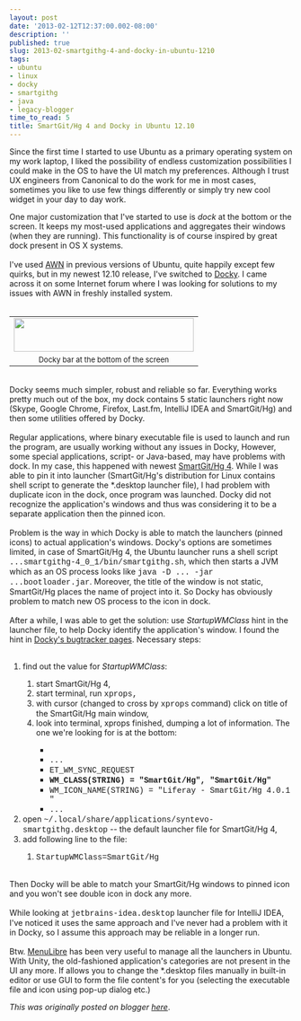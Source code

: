 ```yaml
---
layout: post
date: '2013-02-12T12:37:00.002-08:00'
description: ''
published: true
slug: 2013-02-smartgithg-4-and-docky-in-ubuntu-1210
tags:
- ubuntu
- linux
- docky
- smartgithg
- java
- legacy-blogger
time_to_read: 5
title: SmartGit/Hg 4 and Docky in Ubuntu 12.10
---
```

Since the first time I started to use Ubuntu as a primary operating system on my work laptop, I liked the possibility of endless customization possibilities I could make in the OS to have the UI match my preferences. Although I trust UX engineers from&nbsp;Canonical&nbsp;to do the work for me in most cases, sometimes you like to use few things differently or simply try new cool widget in your day to day work.

One major customization that I've started to use is <i>dock</i> at the bottom or the screen. It keeps my most-used applications and aggregates their windows (when they are running). This functionality is of course inspired by great dock present in OS X systems.<br />
<br />
I've used <a href="https://launchpad.net/awn/">AWN</a> in previous versions of Ubuntu, quite happily except few quirks, but in my newest 12.10 release, I've switched to <a href="http://www.go-docky.com/">Docky</a>.&nbsp;I came across it on some Internet forum where I was&nbsp;looking for solutions to my issues with AWN in freshly installed system.<br />
<br />
<table align="center" cellpadding="0" cellspacing="0" class="tr-caption-container" style="margin-left: auto; margin-right: auto; text-align: center;"><tbody>
<tr><td><a href="https://blogger.googleusercontent.com/img/b/R29vZ2xl/AVvXsEiegX0yPeDg-oBZB8l2Egnr0KceG4utjrB0VcpDkFT82SZ-azxJlRNp5ylQ_pGZrqys93uqkkYDlXmf78M8anE_qFDI_epmEM-I8OksW6obwdHCZCdjLV0Nrg3STAA72LMV975gQM7Z3xjF/s1600/docky.png" style="margin-left: auto; margin-right: auto;"><img border="0" height="60" src="https://blogger.googleusercontent.com/img/b/R29vZ2xl/AVvXsEiegX0yPeDg-oBZB8l2Egnr0KceG4utjrB0VcpDkFT82SZ-azxJlRNp5ylQ_pGZrqys93uqkkYDlXmf78M8anE_qFDI_epmEM-I8OksW6obwdHCZCdjLV0Nrg3STAA72LMV975gQM7Z3xjF/s320/docky.png" width="320" /></a></td></tr>
<tr><td class="tr-caption" style="font-size: 13px;">Docky bar at the bottom of the screen</td></tr>
</tbody></table>
<br />
<a name="more"></a>Docky seems much simpler, robust and reliable so far. Everything works pretty much out of the box, my dock contains 5 static launchers right now (Skype, Google Chrome, Firefox, Last.fm, IntelliJ IDEA and SmartGit/Hg) and then some&nbsp;utilities&nbsp;offered by Docky.<br />
<br />
Regular applications, where binary executable file is used to launch and run the program, are usually working without any issues in Docky, However, some special applications, script- or Java-based, may have problems with dock. In my case, this happened with newest <a href="http://www.syntevo.com/smartgithg/index.html">SmartGit/Hg 4</a>. While I was able to pin it into launcher (SmartGit/Hg's distribution for Linux contains shell script to generate the *.desktop launcher file), I had problem with duplicate icon in the dock, once program was launched. Docky did not recognize the application's windows and thus was considering it to be a separate application then the pinned icon.<br />
<br />
Problem is the way in which Docky is able to match the launchers (pinned icons) to actual application's windows. Docky's options are sometimes limited, in case of SmartGit/Hg 4, the Ubuntu launcher runs a shell script <span style="font-family: Courier New, Courier, monospace;">...smartgithg-4_0_1/bin/smartgithg.sh</span>, which then starts a JVM which as an OS process looks like <span style="font-family: Courier New, Courier, monospace;">java -D ... -jar ...bootloader.jar</span>. Moreover, the title of the window is not static, SmartGit/Hg places the name of project into it. So Docky has obviously problem to match new OS process to the icon in dock.<br />
<br />
After a while, I was able to get the solution: use <i>StartupWMClass</i> hint in the launcher file, to help Docky identify the application's window. I found the hint in <a href="https://bugs.launchpad.net/docky/+bug/484610">Docky's bugtracker pages</a>. Necessary steps:<br />
<br />
<ol>
<li>find out the value for&nbsp;<i>StartupWMClass</i>:</li>
<ol>
<li>start SmartGit/Hg 4,</li>
<li>start terminal, run <span style="font-family: Courier New, Courier, monospace;">xprops,</span></li>
<li>with cursor (changed to cross by <span style="font-family: Courier New, Courier, monospace;">xprops</span> command) click on title of the SmartGit/Hg main window,</li>
<li>look into terminal, xprops finished, dumping a lot of information. The one we're looking for is at the bottom:</li>
<ul>
<li></li>
<li><span style="font-family: Courier New, Courier, monospace;">...</span></li>
<li><span style="font-family: Courier New, Courier, monospace;">ET_WM_SYNC_REQUEST</span></li>
<li><b><span style="font-family: Courier New, Courier, monospace;">WM_CLASS(STRING) = "SmartGit/Hg", "SmartGit/Hg"</span></b></li>
<li><span style="font-family: Courier New, Courier, monospace;">WM_ICON_NAME(STRING) = "Liferay - SmartGit/Hg 4.0.1 "</span></li>
<li><span style="font-family: 'Courier New', Courier, monospace;">...</span></li>
</ul>
</ol>
<li><span style="font-family: inherit;">open </span><span style="font-family: Courier New, Courier, monospace;">~/.local/share/applications/syntevo-smartgithg.desktop</span> -- the default launcher file for SmartGit/Hg 4,</li>
<li>add following line to the file:</li>
<ol>
<li><span style="font-family: Courier New, Courier, monospace;">StartupWMClass=SmartGit/Hg</span></li>
</ol>
</ol>
<br />
Then Docky will be able to match your SmartGit/Hg windows to pinned icon and you won't see double icon in dock any more.<br />
<br />
While looking at <span style="font-family: Courier New, Courier, monospace;">jetbrains-idea.desktop</span> launcher file for IntelliJ IDEA, I've noticed it uses the same approach and I've never had a problem with it in Docky, so I assume this approach may be reliable in a longer run.<br />
<br />
Btw.&nbsp;<a href="http://www.ubuntugeek.com/menulibre-menu-editor-for-gnome-and-unity.html">MenuLibre</a> has been very useful to manage all the launchers in Ubuntu. With Unity, the old-fashioned application's categories are not present in the UI any more. If allows you to change the *.desktop files manually in built-in editor or use GUI to form the file content's for you (selecting the executable file and icon using pop-up dialog etc.)

*This was originally posted on blogger [here](https://josef-sustacek-ee.blogspot.com/2013/02/smartgithg-4-and-docky-in-ubuntu-1210.html)*.
